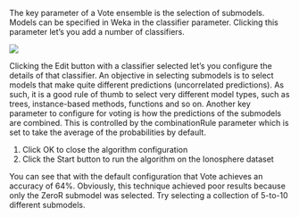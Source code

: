 The key parameter of a Vote ensemble is the selection of submodels. Models can be specified
in Weka in the classifier parameter. Clicking this parameter let’s you add a number of classifiers.

![](https://github.com/fenago/katacoda-scenarios/raw/master/machine-learning-mastery-weka/machine-learning-mastery-weka-chapter-19/steps/images/108.png)

Clicking the Edit button with a classifier selected let’s you configure the details of that
classifier. An objective in selecting submodels is to select models that make quite different
predictions (uncorrelated predictions). As such, it is a good rule of thumb to select very different
model types, such as trees, instance-based methods, functions and so on. Another key parameter
to configure for voting is how the predictions of the submodels are combined. This is controlled
by the combinationRule parameter which is set to take the average of the probabilities by
default.
1. Click OK to close the algorithm configuration
2. Click the Start button to run the algorithm on the Ionosphere dataset

You can see that with the default configuration that Vote achieves an accuracy of 64%.
Obviously, this technique achieved poor results because only the ZeroR submodel was selected.
Try selecting a collection of 5-to-10 different submodels.